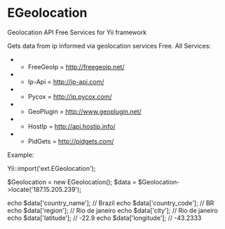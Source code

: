 EGeolocation
============

Geolocation API Free Services for Yii framework

Gets data from ip informed via geolocation services Free.
   All Services:
 *  - FreeGeoIp  = http://freegeoip.net/
 *  - Ip-Api     = http://ip-api.com/
 *  - Pycox      = http://ip.pycox.com/
 *  - GeoPlugin  = http://www.geoplugin.net/
 *  - HostIp     = http://api.hostip.info/
 *  - PidGets    = http://pidgets.com/


Example:

Yii::import('ext.EGeolocation');

$Geolocation = new EGeolocation();
$data = $Geolocation->locate('187.15.205.239');

echo $data['country_name'];  // Brazil
echo $data['country_code'];  // BR
echo $data['region'];   // Rio de janeiro
echo $data['city'];   // Rio de janeiro
echo $data['latitude'];  // -22.9
echo $data['longitude']; // -43.2333
